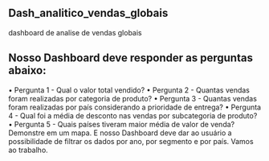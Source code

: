 ## Dash_analitico_vendas_globais
dashboard de analise de vendas globais

## Nosso Dashboard deve responder as perguntas abaixo:
• Pergunta 1 - Qual o valor total vendido?
• Pergunta 2 - Quantas vendas foram realizadas por categoria de produto?
• Pergunta 3 - Quantas vendas foram realizadas por país considerando a prioridade de 
entrega?
• Pergunta 4 - Qual foi a média de desconto nas vendas por subcategoria de produto?
• Pergunta 5 - Quais países tiveram maior média de valor de venda? Demonstre em um 
mapa.
E nosso Dashboard deve dar ao usuário a possibilidade de filtrar os dados por ano, por 
segmento e por país. Vamos ao trabalho.
